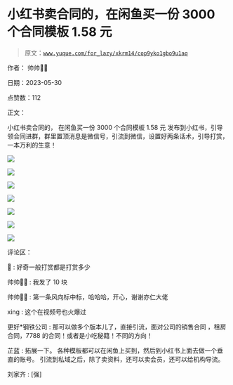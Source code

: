 # 小红书卖合同的，在闲鱼买一份 3000 个合同模板 1.58 元

> 原文：[`www.yuque.com/for_lazy/xkrm14/cop9yko1gbo9u1aq`](https://www.yuque.com/for_lazy/xkrm14/cop9yko1gbo9u1aq)

作者： 帅帅🔫🌱

日期：2023-05-30

点赞数：112

正文：

小红书卖合同的， 在闲鱼买一份 3000 个合同模板 1.58 元 发布到小红书，引导领合同进群，群里置顶消息是微信号，引流到微信，设置好两条话术，引导打赏，一本万利的生意！

![](img/e82eff6398a41d94819c02ab1384014f.png)

![](img/a702fb5e047b97061e6798eeee966df1.png)

![](img/26eb548aaf3c115679cf62312cbbcccf.png)

![](img/e82eff6398a41d94819c02ab1384014f.png)

![](img/67e4eb251087d929bb8fa2f92e7450aa.png)

![](img/a702fb5e047b97061e6798eeee966df1.png)

![](img/26eb548aaf3c115679cf62312cbbcccf.png)

评论区：

🐖 : 好奇一般打赏都是打赏多少

帅帅🔫🌱 : 我发了 10 块

帅帅🔫🌱 : 第一条风向标中标，哈哈哈，开心，谢谢亦仁大佬

xing : 这个在视频号也火爆过

更好*钢铁公司 : 那可以做多个版本儿了，直接引流，面对公司的销售合同 ，租房合同，7788 的合同！或者是小吃秘籍！不同的方向！

芷蓝 : 拓展一下。 各种模板都可以在闲鱼上买到，然后到小红书上面去做一个垂直的账号。 引流到私域之后，除了卖资料，还可以卖会员，还可以给机构导流。

刘家齐 : [强]



